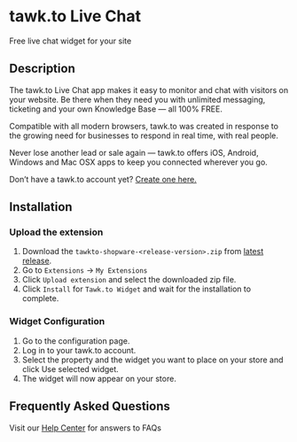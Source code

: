 # tawk.to Live Chat

Free live chat widget for your site

## Description

The tawk.to Live Chat app makes it easy to monitor and chat with visitors on your website. Be there when they need you with unlimited messaging, ticketing and your own Knowledge Base — all 100% FREE.

Compatible with all modern browsers, tawk.to was created in response to the growing need for businesses to respond in real time, with real people.

Never lose another lead or sale again — tawk.to offers iOS, Android, Windows and Mac OSX apps to keep you connected wherever you go.

Don’t have a tawk.to account yet? [Create one here.](https://tawk.to/?utm_source=shopware&utm_medium=link&utm_campaign=signup)

## Installation

### Upload the extension
1. Download the `tawkto-shopware-<release-version>.zip` from [latest release](https://github.com/tawk/tawk-shopware/releases).
2. Go to `Extensions` -> `My Extensions`
3. Click `Upload extension` and select the downloaded zip file.
4. Click `Install` for `Tawk.to Widget` and wait for the installation to complete.

### Widget Configuration
1. Go to the configuration page.
2. Log in to your tawk.to account.
3. Select the property and the widget you want to place on your store and click Use selected widget.
4. The widget will now appear on your store.

## Frequently Asked Questions
Visit our [Help Center](https://help.tawk.to/) for answers to FAQs
